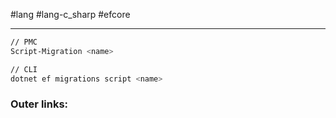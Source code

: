 #lang #lang-c_sharp #efcore

---
```bash
// PMC
Script-Migration <name>

// CLI
dotnet ef migrations script <name>
```

### Outer links: